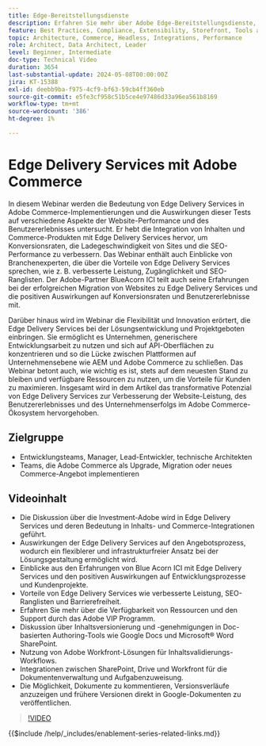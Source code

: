 ```yaml
---
title: Edge-Bereitstellungsdienste
description: Erfahren Sie mehr über Adobe Edge-Bereitstellungsdienste, ihre Auswirkungen auf Projektangebote, Entwicklungskosten, SEO, ADA und das Potenzial für personalisierte Erlebnisse.
feature: Best Practices, Compliance, Extensibility, Storefront, Tools and External Services
topic: Architecture, Commerce, Headless, Integrations, Performance
role: Architect, Data Architect, Leader
level: Beginner, Intermediate
doc-type: Technical Video
duration: 3654
last-substantial-update: 2024-05-08T00:00:00Z
jira: KT-15388
exl-id: deebb9ba-f975-4cf9-bf63-59cb4ff360eb
source-git-commit: e5fe3cf958c51b5ce4e97486d33a96ea561b8169
workflow-type: tm+mt
source-wordcount: '386'
ht-degree: 1%

---
```


# Edge Delivery Services mit Adobe Commerce

In diesem Webinar werden die Bedeutung von Edge Delivery Services in Adobe Commerce-Implementierungen und die Auswirkungen dieser Tests auf verschiedene Aspekte der Website-Performance und des Benutzererlebnisses untersucht. Er hebt die Integration von Inhalten und Commerce-Produkten mit Edge Delivery Services hervor, um Konversionsraten, die Ladegeschwindigkeit von Sites und die SEO-Performance zu verbessern. Das Webinar enthält auch Einblicke von Branchenexperten, die über die Vorteile von Edge Delivery Services sprechen, wie z. B. verbesserte Leistung, Zugänglichkeit und SEO-Ranglisten. Der Adobe-Partner BlueAcorn ICI teilt auch seine Erfahrungen bei der erfolgreichen Migration von Websites zu Edge Delivery Services und die positiven Auswirkungen auf Konversionsraten und Benutzererlebnisse mit.

Darüber hinaus wird im Webinar die Flexibilität und Innovation erörtert, die Edge Delivery Services bei der Lösungsentwicklung und Projektgeboten einbringen. Sie ermöglicht es Unternehmen, generischere Entwicklungsarbeit zu nutzen und sich auf API-Oberflächen zu konzentrieren und so die Lücke zwischen Plattformen auf Unternehmensebene wie AEM und Adobe Commerce zu schließen. Das Webinar betont auch, wie wichtig es ist, stets auf dem neuesten Stand zu bleiben und verfügbare Ressourcen zu nutzen, um die Vorteile für Kunden zu maximieren. Insgesamt wird in dem Artikel das transformative Potenzial von Edge Delivery Services zur Verbesserung der Website-Leistung, des Benutzererlebnisses und des Unternehmenserfolgs im Adobe Commerce-Ökosystem hervorgehoben.

## Zielgruppe

* Entwicklungsteams, Manager, Lead-Entwickler, technische Architekten
* Teams, die Adobe Commerce als Upgrade, Migration oder neues Commerce-Angebot implementieren

## Videoinhalt

* Die Diskussion über die Investment-Adobe wird in Edge Delivery Services und deren Bedeutung in Inhalts- und Commerce-Integrationen geführt.
* Auswirkungen der Edge Delivery Services auf den Angebotsprozess, wodurch ein flexiblerer und infrastrukturfreier Ansatz bei der Lösungsgestaltung ermöglicht wird.
* Einblicke aus den Erfahrungen von Blue Acorn ICI mit Edge Delivery Services und den positiven Auswirkungen auf Entwicklungsprozesse und Kundenprojekte.
* Vorteile von Edge Delivery Services wie verbesserte Leistung, SEO-Ranglisten und Barrierefreiheit.
* Erfahren Sie mehr über die Verfügbarkeit von Ressourcen und den Support durch das Adobe VIP Programm.
* Diskussion über Inhaltsversionierung und -genehmigungen in Doc-basierten Authoring-Tools wie Google Docs und Microsoft® Word SharePoint.
* Nutzung von Adobe Workfront-Lösungen für Inhaltsvalidierungs-Workflows.
* Integrationen zwischen SharePoint, Drive und Workfront für die Dokumentenverwaltung und Aufgabenzuweisung.
* Die Möglichkeit, Dokumente zu kommentieren, Versionsverläufe anzuzeigen und frühere Versionen direkt in Google-Dokumenten zu veröffentlichen.


>[!VIDEO](https://video.tv.adobe.com/v/3429059?learn=on)

{{$include /help/_includes/enablement-series-related-links.md}}
